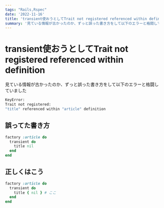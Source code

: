```yaml
---
tags: "Rails,Rspec"
date: '2022-11-16'
title: 'transient使おうとしてTrait not registered referenced within definition'
summary: '見ている情報が古かったのか、ずっと誤った書き方をして以下のエラーと格闘していました KeyError: Trait not registered: "title" referenced within "article" definition'
---
```


# transient使おうとしてTrait not registered referenced within definition

見ている情報が古かったのか、ずっと誤った書き方をして以下のエラーと格闘していました

```bash
KeyError: 
Trait not registered: 
"title" referenced within "article" definition
```


## 誤ってた書き方

```ruby
factory :article do
  transient do
    title nil
  end
end

```

## 正しくはこう

```ruby
factory :article do
  transient do
    title { nil } # ここ
  end
end
```

